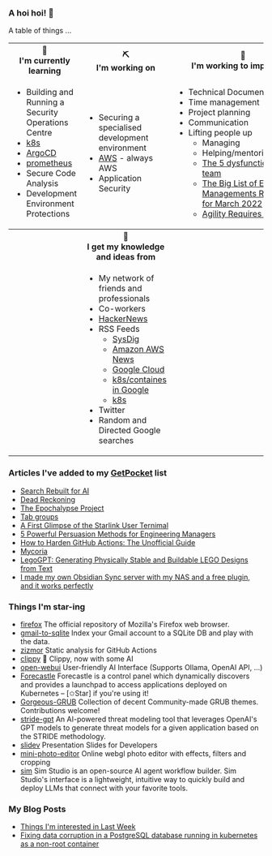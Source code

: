 ### A hoi hoi! 👋

A table of things ...

<table>
    <tr>
        <th>🌱<br/>I'm currently learning</th>
        <th>⛏<br/> I'm working on</th>
        <th>🚧<br/>I'm working to improve on</th>
    </tr>
    <tr>
        <td>
            <ul>
                <li>Building and Running a Security Operations Centre</li>
                <li><a href="https://kubernetes.io/">k8s</a></li>
                <li><a href="https://argoproj.github.io/">ArgoCD</a></li>
                <li><a href="https://prometheus.io/">prometheus</a></li>
                <li>Secure Code Analysis</li>
                <li>Development Environment Protections</li>
            </ul>
        </td>
        <td>
            <ul>
                <li>Securing a specialised development environment</li>
                <li><a href="https://aws.amazon.com/">AWS</a> - always AWS</li>
                <li>Application Security</li>
            </ul>
        </td>
        <td>
            <ul>
                <li>Technical Documentation</li>
                <li>Time management</li>
                <li>Project planning</li>
                <li>Communication</li>
                <li>Lifting people up
                    <ul>
                      <li>Managing</li>
                      <li>Helping/mentoring/coaching</li>
                      <li><a href="https://valid.com/5-dysfunctions-of-a-team/">The 5 dysfunctions of a team</a></li>
                      <li><a href="https://practicallyleading.dev/the-big-list-of-engineering-management-resources-march-2022">The Big List of Engineering Managements Resources - for March 2022</a></li>
                      <li><a href="https://www.industriallogic.com/blog/agility-requires-balance/">Agility Requires Balance</a></li>
                    </ul>
                </li>
            </ul>
        </td>
    </tr>
    <tr>
        <th>&nbsp;</th>
        <th>🏫<br/>I get my knowledge and ideas from</th>
        <th>&nbsp;</th>
    </tr>
    <tr>
        <td>&nbsp;</td>
        <td>
            <ul>
                <li>My network of friends and professionals</li>
                <li>Co-workers</li>
                <li><a href="https://news.ycombinator.com/">HackerNews</a></li>
                <li>RSS Feeds
                    <ul>
                        <li><a href="http://fetchrss.com/rss/5b4e9e358a93f8cc058b4567960404014.xml">SysDig</a></li>
                        <li><a href="https://aws.amazon.com/new/feed/">Amazon AWS News</a></li>
                        <li><a href="https://cloudblog.withgoogle.com/rss/">Google Cloud</a></li>
                        <li><a href="https://cloudblog.withgoogle.com/products/containers-kubernetes/rss/">k8s/containes in Google</a></li>
                        <li><a href="https://kubernetes.io/feed.xml">k8s</a></li>
                    </ul>
                </li>
                <li>Twitter</li>
                <li>Random and Directed Google searches</li>
            </ul>
        </td>
        <td>&nbsp;</td>
    </tr>
</table>

### Articles I've added to my [GetPocket](https://getpocket.com/) list

* [Search Rebuilt for AI](https://exa.ai)
* [Dead Reckoning](https://www.damninteresting.com/dead-reckoning/)
* [The Epochalypse Project](https://epochalypse-project.org/)
* [Tab groups](https://support.mozilla.org/en-US/kb/tab-groups)
* [A First Glimpse of the Starlink User Ternimal](https://www.darknavy.org/blog/a_first_glimpse_of_the_starlink_user_ternimal/)
* [5 Powerful Persuasion Methods for Engineering Managers](https://newsletter.manager.dev/p/5-powerful-persuasion-methods-for)
* [How to Harden GitHub Actions: The Unofficial Guide](https://www.wiz.io/blog/github-actions-security-guide)
* [Mycoria](https://mycoria.org/)
* [LegoGPT: Generating Physically Stable and Buildable LEGO Designs from Text](https://avalovelace1.github.io/LegoGPT/)
* [I made my own Obsidian Sync server with my NAS and a free plugin, and it works perfectly](https://www.xda-developers.com/made-own-obsidian-sync-server-nas-plugin/)

### Things I'm star-ing

* [firefox](https://github.com/mozilla-firefox/firefox)
  The official repository of Mozilla's Firefox web browser.
* [gmail-to-sqlite](https://github.com/marcboeker/gmail-to-sqlite)
  Index your Gmail account to a SQLite DB and play with the data.
* [zizmor](https://github.com/zizmorcore/zizmor)
  Static analysis for GitHub Actions
* [clippy](https://github.com/felixrieseberg/clippy)
  📎 Clippy, now with some AI
* [open-webui](https://github.com/open-webui/open-webui)
  User-friendly AI Interface (Supports Ollama, OpenAI API, ...)
* [Forecastle](https://github.com/stakater/Forecastle)
  Forecastle is a control panel which dynamically discovers and provides a launchpad to access applications deployed on Kubernetes  – [✩Star] if you're using it!
* [Gorgeous-GRUB](https://github.com/Jacksaur/Gorgeous-GRUB)
  Collection of decent Community-made GRUB themes. Contributions welcome!
* [stride-gpt](https://github.com/mrwadams/stride-gpt)
  An AI-powered threat modeling tool that leverages OpenAI's GPT models to generate threat models for a given application based on the STRIDE methodology.
* [slidev](https://github.com/slidevjs/slidev)
  Presentation Slides for Developers
* [mini-photo-editor](https://github.com/xdadda/mini-photo-editor)
  Online webgl photo editor with effects, filters and cropping
* [sim](https://github.com/simstudioai/sim)
  Sim Studio is an open-source AI agent workflow builder. Sim Studio's interface is a lightweight, intuitive way to quickly build and deploy LLMs that connect with your favorite tools.

### My Blog Posts

* [Things I'm interested in Last Week](https://pgmac.net.au/last-week/)
* [Fixing data corruption in a PostgreSQL database running in kubernetes as a non-root container](https://pgmac.net.au/tech/2025/04/19/bitnami-postgresql-corrupt-data-fix.html)

